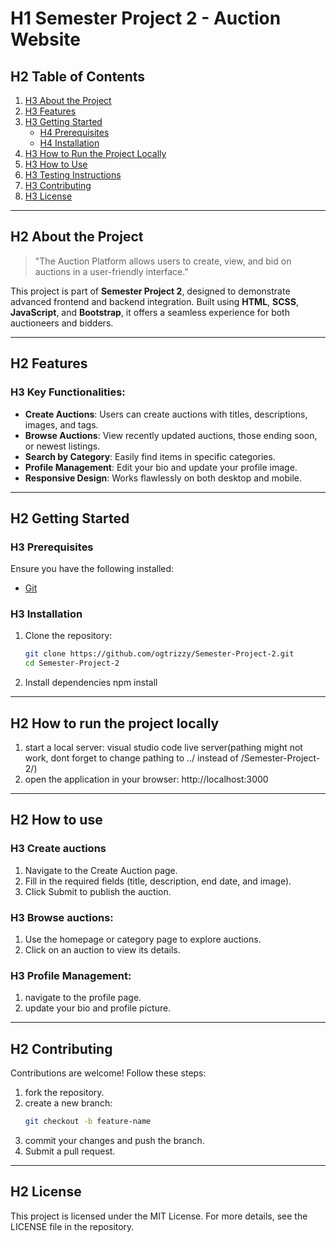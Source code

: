 # H1 Semester Project 2 - Auction Website

## H2 Table of Contents
1. [H3 About the Project](#about-the-project)  
2. [H3 Features](#features)  
3. [H3 Getting Started](#getting-started)  
   - [H4 Prerequisites](#prerequisites)  
   - [H4 Installation](#installation)  
4. [H3 How to Run the Project Locally](#how-to-run-the-project-locally)  
5. [H3 How to Use](#how-to-use)  
6. [H3 Testing Instructions](#testing-instructions)  
7. [H3 Contributing](#contributing)  
8. [H3 License](#license)

---

## H2 About the Project

> "The Auction Platform allows users to create, view, and bid on auctions in a user-friendly interface."

This project is part of **Semester Project 2**, designed to demonstrate advanced frontend and backend integration. Built using **HTML**, **SCSS**, **JavaScript**, and **Bootstrap**, it offers a seamless experience for both auctioneers and bidders.

---

## H2 Features

### H3 Key Functionalities:
- **Create Auctions**: Users can create auctions with titles, descriptions, images, and tags.  
- **Browse Auctions**: View recently updated auctions, those ending soon, or newest listings.  
- **Search by Category**: Easily find items in specific categories.  
- **Profile Management**: Edit your bio and update your profile image.  
- **Responsive Design**: Works flawlessly on both desktop and mobile.

---

## H2 Getting Started

### H3 Prerequisites
Ensure you have the following installed:
- [Git](https://git-scm.com/)

### H3 Installation
1. Clone the repository:  
   ```bash
   git clone https://github.com/ogtrizzy/Semester-Project-2.git
   cd Semester-Project-2
2. Install dependencies
  npm install

---

## H2 How to run the project locally
1. start a local server:
   visual studio code live server(pathing might not work, dont forget to change pathing to ../ instead of /Semester-Project-2/)
2. open the application in your browser:
   http://localhost:3000

---

## H2 How to use
### H3 Create auctions
1. Navigate to the Create Auction page.
2. Fill in the required fields (title, description, end date, and image).
3. Click Submit to publish the auction.

### H3 Browse auctions:
1. Use the homepage or category page to explore auctions.
2. Click on an auction to view its details.

### H3 Profile Management:
1. navigate to the profile page.
2. update your bio and profile picture.

---

## H2 Contributing
Contributions are welcome! Follow these steps:
1. fork the repository.
2. create a new branch:
   ```bash
   git checkout -b feature-name
3. commit your changes and push the branch. 
4. Submit a pull request.

---

## H2 License
This project is licensed under the MIT License.
For more details, see the LICENSE file in the repository.













  
